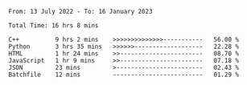 <!--START_SECTION:waka-->

```text
From: 13 July 2022 - To: 16 January 2023

Total Time: 16 hrs 8 mins

C++          9 hrs 2 mins    >>>>>>>>>>>>>>-----------   56.00 %
Python       3 hrs 35 mins   >>>>>>-------------------   22.28 %
HTML         1 hr 24 mins    >>-----------------------   08.70 %
JavaScript   1 hr 9 mins     >>-----------------------   07.18 %
JSON         23 mins         >------------------------   02.43 %
Batchfile    12 mins         -------------------------   01.29 %
```

<!--END_SECTION:waka-->

<!---
yvanlok/yvanlok is a ✨ special ✨ repository because its `README.md` (this file) appears on your GitHub profile.
You can click the Preview link to take a look at your changes.
--->
